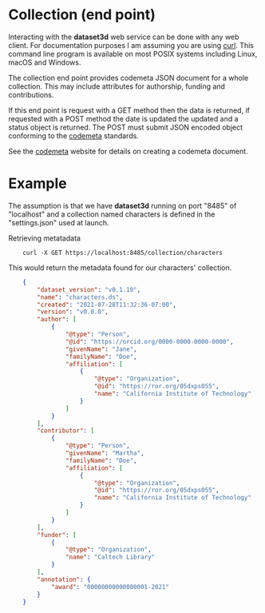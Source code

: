 
Collection (end point)
=======================

Interacting with the __dataset3d__ web service can be done with any web client. For documentation purposes I am assuming you are using [curl](https://curl.se/). This command line program is available on most POSIX systems including Linux, macOS and Windows.

The collection end point provides codemeta JSON document for a whole collection. This may include attributes for authorship, funding and contributions.

If this end point is request with a GET method then the data is returned, if requested with a POST method the date is updated the updated and a status object is returned. The POST must submit JSON encoded object conforming to the [codemeta](https://codemeta.github.io/) standards.

See the [codemeta](https://codemeta.github.io/) website for details on
creating a codemeta document.

Example
=======

The assumption is that we have __dataset3d__ running on port "8485" of "localhost" and a collection named characters is defined in the "settings.json" used at launch.

Retrieving metatadata

~~~shell
    curl -X GET https://localhost:8485/collection/characters
~~~

This would return the metadata found for our characters' collection.

~~~json
    {
        "dataset_version": "v0.1.10",
        "name": "characters.ds",
        "created": "2021-07-28T11:32:36-07:00",
        "version": "v0.0.0",
        "author": [
            {
                "@type": "Person",
                "@id": "https://orcid.org/0000-0000-0000-0000",
                "givenName": "Jane",
                "familyName": "Doe",
                "affiliation": [
                    {
                        "@type": "Organization",
                        "@id": "https://ror.org/05dxps055",
                        "name": "California Institute of Technology"
                    }
                ]
            }
        ],
        "contributor": [
            {
                "@type": "Person",
                "givenName": "Martha",
                "familyName": "Doe",
                "affiliation": [
                    {
                        "@type": "Organization",
                        "@id": "https://ror.org/05dxps055",
                        "name": "California Institute of Technology"
                    }
                ]
            }
        ],
        "funder": [
            {
                "@type": "Organization",
                "name": "Caltech Library"
            }
        ],
        "annotation": {
            "award": "00000000000000001-2021"
        }
    }
~~~

